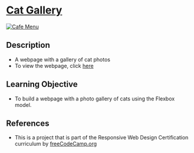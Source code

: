 # [Cat Gallery](https://vincentz-42.github.io/freecodecamp/responsiveWebDesign/CatGallery/)

[![Cafe Menu](Cafe%20Menu%20webpage.png)](#)

## Description

- A webpage with a gallery of cat photos
- To view the webpage, click [here](https://vincentz-42.github.io/freecodecamp/responsiveWebDesign/CatGallery/)

## Learning Objective

- To build a webpage with a photo gallery of cats using the Flexbox model.

## References

- This is a project that is part of the Responsive Web Design Certification curriculum by [freeCodeCamp.org](http://freeCodeCamp.org)
